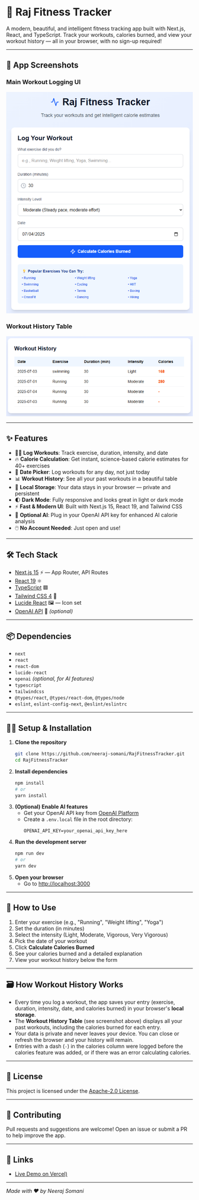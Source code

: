 # 🚀 Raj Fitness Tracker

A modern, beautiful, and intelligent fitness tracking app built with Next.js, React, and TypeScript. Track your workouts, calories burned, and view your workout history — all in your browser, with no sign-up required!

---

## 📸 App Screenshots

### Main Workout Logging UI
![Raj Fitness Tracker Main UI](public/app-screenshot.png)

### Workout History Table
![Workout History Table](public/workout-history-screenshot.png)

---

## ✨ Features

- 🏋️‍♂️ **Log Workouts**: Track exercise, duration, intensity, and date
- 🔥 **Calorie Calculation**: Get instant, science-based calorie estimates for 40+ exercises
- 📅 **Date Picker**: Log workouts for any day, not just today
- 📊 **Workout History**: See all your past workouts in a beautiful table
- 💾 **Local Storage**: Your data stays in your browser — private and persistent
- 🌓 **Dark Mode**: Fully responsive and looks great in light or dark mode
- ⚡ **Fast & Modern UI**: Built with Next.js 15, React 19, and Tailwind CSS
- 📝 **Optional AI**: Plug in your OpenAI API key for enhanced AI calorie analysis
- 🖱️ **No Account Needed**: Just open and use!

---

## 🛠️ Tech Stack

- [Next.js 15](https://nextjs.org/) ⚡ — App Router, API Routes
- [React 19](https://react.dev/) ⚛️
- [TypeScript](https://www.typescriptlang.org/) 🟦
- [Tailwind CSS 4](https://tailwindcss.com/) 💨
- [Lucide React](https://lucide.dev/) 🖼️ — Icon set
- [OpenAI API](https://platform.openai.com/) 🤖 *(optional)*

---

## 📦 Dependencies

- `next`
- `react`
- `react-dom`
- `lucide-react`
- `openai` *(optional, for AI features)*
- `typescript`
- `tailwindcss`
- `@types/react`, `@types/react-dom`, `@types/node`
- `eslint`, `eslint-config-next`, `@eslint/eslintrc`

---

## 🧑‍💻 Setup & Installation

1. **Clone the repository**
   ```bash
   git clone https://github.com/neeraj-somani/RajFitnessTracker.git
   cd RajFitnessTracker
   ```
2. **Install dependencies**
   ```bash
   npm install
   # or
   yarn install
   ```
3. **(Optional) Enable AI features**
   - Get your OpenAI API key from [OpenAI Platform](https://platform.openai.com/api-keys)
   - Create a `.env.local` file in the root directory:
     ```env
     OPENAI_API_KEY=your_openai_api_key_here
     ```
4. **Run the development server**
   ```bash
   npm run dev
   # or
   yarn dev
   ```
5. **Open your browser**
   - Go to [http://localhost:3000](http://localhost:3000)

---

## 📝 How to Use

1. Enter your exercise (e.g., "Running", "Weight lifting", "Yoga")
2. Set the duration (in minutes)
3. Select the intensity (Light, Moderate, Vigorous, Very Vigorous)
4. Pick the date of your workout
5. Click **Calculate Calories Burned**
6. See your calories burned and a detailed explanation
7. View your workout history below the form

---

## 🗃️ How Workout History Works

- Every time you log a workout, the app saves your entry (exercise, duration, intensity, date, and calories burned) in your browser's **local storage**.
- The **Workout History Table** (see screenshot above) displays all your past workouts, including the calories burned for each entry.
- Your data is private and never leaves your device. You can close or refresh the browser and your history will remain.
- Entries with a dash (`-`) in the calories column were logged before the calories feature was added, or if there was an error calculating calories.

---

## 📄 License

This project is licensed under the [Apache-2.0 License](LICENSE).

---

## 🌟 Contributing

Pull requests and suggestions are welcome! Open an issue or submit a PR to help improve the app.

---

## 🔗 Links

- [Live Demo on Vercel)](https://raj-fitness-tracker.vercel.app/)

---

*Made with ❤️ by Neeraj Somani*

